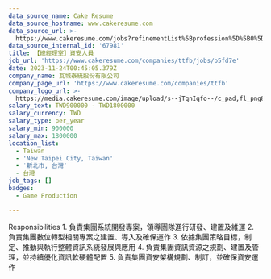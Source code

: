 ```yaml
---
data_source_name: Cake Resume
data_source_hostname: www.cakeresume.com
data_source_url: >-
  https://www.cakeresume.com/jobs?refinementList%5Bprofession%5D%5B0%5D=game-production&range%5Bsalary_range%5D%5Bmin%5D=100000
data_source_internal_id: '67981'
title: 【總經理室】資安人員
job_url: 'https://www.cakeresume.com/companies/ttfb/jobs/b5fd7e'
date: 2023-11-24T00:45:05.379Z
company_name: 瓦城泰統股份有限公司
company_page_url: 'https://www.cakeresume.com/companies/ttfb'
company_logo_url: >-
  https://media.cakeresume.com/image/upload/s--jTqnIqfo--/c_pad,fl_png8,h_200,w_200/v1663302802/nqlfuaehohymgasilygx.png
salary_text: TWD900000 - TWD1800000
salary_currency: TWD
salary_type: per_year
salary_min: 900000
salary_max: 1800000
location_list:
  - Taiwan
  - 'New Taipei City, Taiwan'
  - '新北市, 台灣'
  - 台灣
job_tags: []
badges:
  - Game Production

---
```


Responsibilities 1. 負責集團系統開發專案，領導團隊進行研發、建置及維運 2. 負責集團數位轉型相關專案之建置、導入及確保運作 3. 依據集團策略目標，制定、推動與執行整體資訊系統發展與應用 4. 負責集團資訊資源之規劃、建置及管理，並持續優化資訊軟硬體配置 5. 負責集團資安架構規劃、制訂，並確保資安運作
